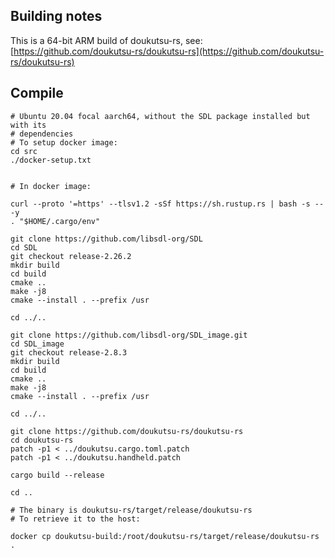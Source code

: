 ## Building notes

This is a 64-bit ARM build of doukutsu-rs, see:
 [https://github.com/doukutsu-rs/doukutsu-rs](https://github.com/doukutsu-rs/doukutsu-rs)


## Compile

```
# Ubuntu 20.04 focal aarch64, without the SDL package installed but with its
# dependencies
# To setup docker image:
cd src
./docker-setup.txt


# In docker image:

curl --proto '=https' --tlsv1.2 -sSf https://sh.rustup.rs | bash -s -- -y
. "$HOME/.cargo/env"

git clone https://github.com/libsdl-org/SDL
cd SDL
git checkout release-2.26.2
mkdir build
cd build
cmake ..
make -j8
cmake --install . --prefix /usr

cd ../..

git clone https://github.com/libsdl-org/SDL_image.git
cd SDL_image
git checkout release-2.8.3
mkdir build
cd build
cmake ..
make -j8
cmake --install . --prefix /usr

cd ../..

git clone https://github.com/doukutsu-rs/doukutsu-rs
cd doukutsu-rs
patch -p1 < ../doukutsu.cargo.toml.patch
patch -p1 < ../doukutsu.handheld.patch 

cargo build --release

cd ..

# The binary is doukutsu-rs/target/release/doukutsu-rs
# To retrieve it to the host:

docker cp doukutsu-build:/root/doukutsu-rs/target/release/doukutsu-rs .
```
